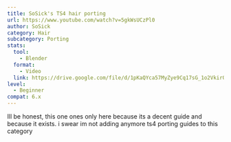 ```yaml
---
title: SoSick's TS4 hair porting
url: https://www.youtube.com/watch?v=5gkWsUCzPl0
author: SoSick
category: Hair
subcategory: Porting
stats:
  tool:
    - Blender
  format:
    - Video
  link: https://drive.google.com/file/d/1pKaQYca57MyZye9Cq17sG_1o2VkirQ2l/view?usp=sharing
level:
  - Beginner
compat: 6.x
---
```

Ill be honest, this one ones only here because its a decent guide and because it exists. i swear im not adding anymore ts4 porting guides to this category